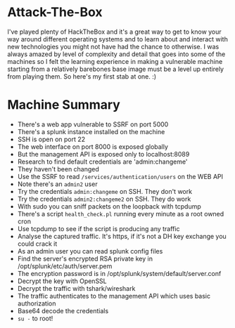 # Attack-The-Box

I've played plenty of HackTheBox and it's a great way to get to know your way around different operating systems and to learn about and interact with new technologies you might not have had the chance to otherwise. I was always amazed by level of complexity and detail that goes into some of the machines so I felt the learning experience in making a vulnerable machine starting from a relatively barebones base image must be a level up entirely from playing them. So here's my first stab at one. :)

# Machine Summary

- There's a web app vulnerable to SSRF on port 5000
- There's a splunk instance installed on the machine
- SSH is open on port 22
- The web interface on port 8000 is exposed globally
- But the management API is exposed only to localhost:8089
- Research to find default credentials are 'admin:changeme'
- They haven't been changed
- Use the SSRF to read `/services/authentication/users` on the WEB API
- Note there's an `admin2` user
- Try the credentials `admin:changeme` on SSH. They don't work
- Try the credentials `admin2:changeme2` on SSH. They do work
- With sudo you can sniff packets on the loopback with tcpdump 
- There's a script `health_check.pl` running every minute as a root owned cron 
- Use tcpdump to see if the script is producing any traffic 
- Analyse the captured traffic. It's https, if it's not a DH key exchange you could crack it
- As an admin user you can read splunk config files
- Find the server's encrypted RSA private key in /opt/splunk/etc/auth/server.pem
- The encryption password is in /opt/splunk/system/default/server.conf 
- Decrypt the key with OpenSSL
- Decrypt the traffic with tshark/wireshark
- The traffic authenticates to the management API which uses basic authorization
- Base64 decode the credentials
- `su -` to root!
